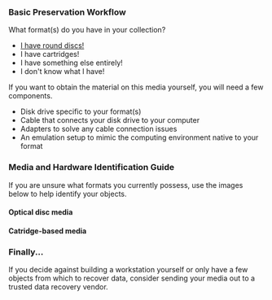### Basic Preservation Workflow
What format(s) do you have in your collection?
- <a href="#optical">I have round discs!</a>
- I have cartridges!
- I have something else entirely!
- I don't know what I have!
  
If you want to obtain the material on this media yourself, you will need a few components.

- Disk drive specific to your format(s)
- Cable that connects your disk drive to your computer
- Adapters to solve any cable connection issues
- An emulation setup to mimic the computing environment native to your format


### Media and Hardware Identification Guide
If you are unsure what formats you currently possess, use the images below to help identify your objects.
<a name="optical"></a>
#### Optical disc media
#### Catridge-based media

### Finally...
If you decide against building a workstation yourself or only have a few objects from which to recover data, consider sending your media out to a trusted data recovery vendor.
